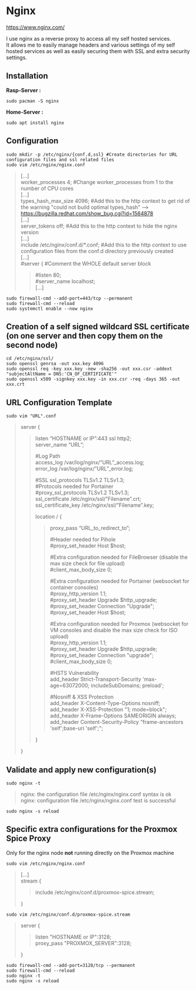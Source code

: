 # Nginx

https://www.nginx.com/

I use nginx as a reverse proxy to access all my self hosted services.  
It allows me to easily manage headers and various settings of my self hosted services as well as easily securing them with SSL and extra security settings.  

## Installation

**Rasp-Server :** 

```
sudo pacman -S nginx
```
  
**Home-Server :**

```
sudo apt install nginx
```

## Configuration

```
sudo mkdir -p /etc/nginx/{conf.d,ssl} #Create directories for URL configuration files and ssl related files
sudo vim /etc/nginx/nginx.conf
```

> [...]  
> worker_processes 4; #Change worker_processes from 1 to the number of CPU cores  
> [...]  
> types_hash_max_size 4096; #Add this to the http context to get rid of the warning "could not build optimal types_hash" --> https://bugzilla.redhat.com/show_bug.cgi?id=1564878  
> [...]  
> server_tokens off; #Add this to the http context to hide the nginx version  
> [...]  
> include /etc/nginx/conf.d/\*.conf; #Add this to the http context to use configuration files from the conf.d directory previously created  
> [...]  
> #server { #Comment the WHOLE default server block  
> > #listen       80;  
> > #server_name  localhost;  
> > [...]

```
sudo firewall-cmd --add-port=443/tcp --permanent
sudo firewall-cmd --reload
sudo systemctl enable --now nginx
```

## Creation of a self signed wildcard SSL certificate (on one server and then copy them on the second node)

```
cd /etc/nginx/ssl/
sudo openssl genrsa -out xxx.key 4096
sudo openssl req -key xxx.key -new -sha256 -out xxx.csr -addext "subjectAltName = DNS:'CN_OF_CERTIFICATE'"
sudo openssl x509 -signkey xxx.key -in xxx.csr -req -days 365 -out xxx.crt
```

## URL Configuration Template

```
sudo vim "URL".conf
```

> server {  
> > listen “HOSTNAME or IP”:443 ssl http2;  
> > server_name “URL”;  
> >    
> > #Log Path  
> > access_log /var/log/nginx/”URL”\_access.log;  
> > error_log /var/log/nginx/”URL”\_error.log;  
> >  
> > #SSL
> > ssl_protocols TLSv1.2 TLSv1.3;  
> > #Protocols needed for Portainer  
> > #proxy_ssl_protocols TLSv1.2 TLSv1.3;  
> > ssl_certificate /etc/nginx/ssl/”Filename”.crt;  
> > ssl_certificate_key /etc/nginx/ssl/”Filename”.key;  
> >    
> > location / {  
> > > proxy_pass “URL_to_redirect_to”;
> > >   
> > > #Header needed for Pihole  
> > > #proxy_set_header Host $host;  
> > >  
> > > #Extra configuration needed for FileBrowser (disable the max size check for file upload)  
> > > #client_max_body_size 0;  
> > >  
> > > #Extra configuration needed for Portainer (websocket for container consoles)  
> > > #proxy_http_version 1.1;  
> > > #proxy_set_header Upgrade $http_upgrade;  
> > > #proxy_set_header Connection "Upgrade";  
> > > #proxy_set_header Host $host;  
> > >  
> > > #Extra configuration needed for Proxmox (websocket for VM consoles and disable the max size check for ISO upload)  
> > > #proxy_http_version 1.1;  
> > > #proxy_set_header Upgrade $http_upgrade;  
> > > #proxy_set_header Connection "upgrade";  
> > > #client_max_body_size 0;  
> > >  
> > > #HSTS Vulnerability  
> > > add_header Strict-Transport-Security 'max-age=63072000; includeSubDomains; preload';  
> > >  
> > > #Nosniff & XSS Protection  
> > > add_header X-Content-Type-Options nosniff;  
> > > add_header X-XSS-Protection "1; mode=block";  
> > > add_header X-Frame-Options SAMEORIGIN always;  
> > > add_header Content-Security-Policy "frame-ancestors 'self';base-uri 'self';";  
> >
> > }  
>
> }

## Validate and apply new configuration(s)

```
sudo nginx -t
```

> nginx: the configuration file /etc/nginx/nginx.conf syntax is ok  
> nginx: configuration file /etc/nginx/nginx.conf test is successful
    
```
sudo nginx -s reload
```

## Specific extra configurations for the Proxmox Spice Proxy 

Only for the nginx node **not** running directly on the Proxmox machine

```
sudo vim /etc/nginx/nginx.conf
```

> [...]  
> stream {  
> > include /etc/nginx/conf.d/proxmox-spice.stream;  
>  
> }

```
sudo vim /etc/nginx/conf.d/proxmox-spice.stream
```

> server {  
> > listen "HOSTNAME or IP":3128;  
> > proxy_pass "PROXMOX_SERVER":3128;  
>  
> }

```
sudo firewall-cmd --add-port=3128/tcp --permanent
sudo firewall-cmd --reload
sudo nginx -t
sudo nginx -s reload
```
